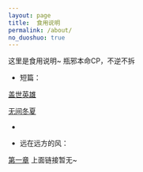 ```yaml
---
layout: page
title:  食用说明
permalink: /about/
no_duoshuo: true
---
```


这里是食用说明~
瓶邪本命CP，不逆不拆

* 短篇：

[盖世英雄](https://scimitark.github.io/jekyll/pixyll/2019/04/26/so-what-is-jekyll/)

[无间冬夏](https://scimitark.github.io/jekyll/pixyll/2019/04/27/welcome-to-pixyll/)

-

* 远在远方的风：

[第一章]()
上面链接暂无~

